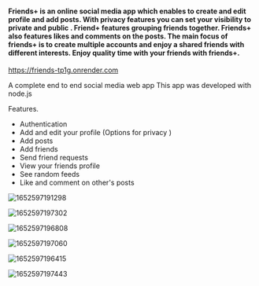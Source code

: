 #### Friends+ is an online social media app which enables to create and edit profile and add posts. With privacy features you can set your visibility to private and public . Friend+ features grouping friends together. Friends+ also features likes and comments on the posts. The main focus of friends+ is to create multiple accounts and enjoy a shared friends with different interests. Enjoy quality time with your friends with friends+.

https://friends-tp1g.onrender.com

A complete end to end social media web app
This app was developed with node.js

Features.
*	Authentication
*	Add and edit your profile (Options for privacy )
*	Add posts
*	Add friends
*	Send friend requests
*	View your friends profile
*	See random feeds
*	Like and comment on other's posts


![1652597191298](https://user-images.githubusercontent.com/65431516/194739963-ddfb3acf-7a99-4e5c-9399-6acb47f5c75d.jpg)


![1652597197302](https://user-images.githubusercontent.com/65431516/194739953-3d93c538-5c20-4b87-84bb-43272eae6bb9.jpg)

![1652597196808](https://user-images.githubusercontent.com/65431516/194739968-92ff0372-c8a7-46d0-bdc4-672a5c8b9c4f.jpg)

![1652597197060](https://user-images.githubusercontent.com/65431516/194739971-ef4cf6f3-b907-4526-9c20-edb923a7ec40.jpg)

![1652597196415](https://user-images.githubusercontent.com/65431516/194739978-2942b3d0-2ab3-4278-9bac-8c25b9d65556.jpg)

![1652597197443](https://user-images.githubusercontent.com/65431516/194739986-7acbcfc4-aabf-4fe0-acfb-45cee49034bb.jpg)
